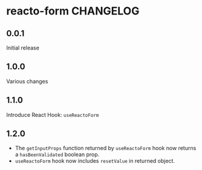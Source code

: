 # reacto-form CHANGELOG

## 0.0.1

Initial release

## 1.0.0

Various changes

## 1.1.0

Introduce React Hook: `useReactoForm`

## 1.2.0

- The `getInputProps` function returned by `useReactoForm` hook now returns a `hasBeenValidated` boolean prop.
- `useReactoForm` hook now includes `resetValue` in returned object.
